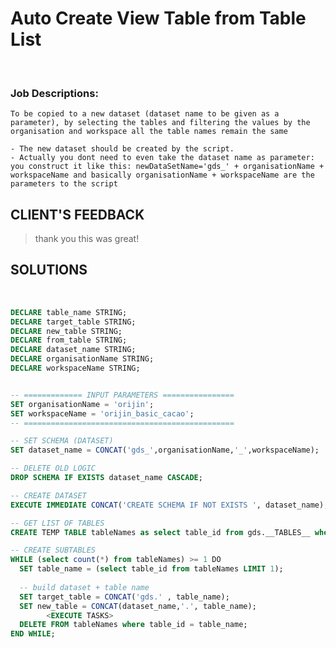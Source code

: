 
# **Auto Create View Table from Table List**

<br />


### **Job Descriptions:**

    To be copied to a new dataset (dataset name to be given as a parameter), by selecting the tables and filtering the values by the organisation and workspace all the table names remain the same

    - The new dataset should be created by the script.
    - Actually you dont need to even take the dataset name as parameter: you construct it like this: newDataSetName='gds_' + organisationName + workspaceName and basically organisationName + workspaceName are the parameters to the script


## **CLIENT'S FEEDBACK**
> thank you this was great!


## **SOLUTIONS**
<br />

```sql
DECLARE table_name STRING;
DECLARE target_table STRING;
DECLARE new_table STRING;
DECLARE from_table STRING;
DECLARE dataset_name STRING;
DECLARE organisationName STRING;
DECLARE workspaceName STRING;


-- ============= INPUT PARAMETERS ================
SET organisationName = 'orijin';              
SET workspaceName = 'orijin_basic_cacao';     
-- ===============================================

-- SET SCHEMA (DATASET)
SET dataset_name = CONCAT('gds_',organisationName,'_',workspaceName);

-- DELETE OLD LOGIC
DROP SCHEMA IF EXISTS dataset_name CASCADE;

-- CREATE DATASET
EXECUTE IMMEDIATE CONCAT('CREATE SCHEMA IF NOT EXISTS ', dataset_name);

-- GET LIST OF TABLES
CREATE TEMP TABLE tableNames as select table_id from gds.__TABLES__ where table_id not in ('activitycompletions');

-- CREATE SUBTABLES
WHILE (select count(*) from tableNames) >= 1 DO
  SET table_name = (select table_id from tableNames LIMIT 1);
  
  -- build dataset + table name
  SET target_table = CONCAT('gds.' , table_name);
  SET new_table = CONCAT(dataset_name,'.', table_name);
        <EXECUTE TASKS>
  DELETE FROM tableNames where table_id = table_name;
END WHILE;
```

